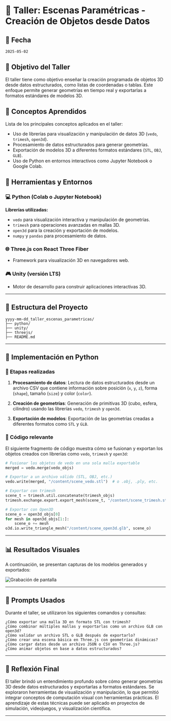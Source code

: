 
# 🧪 Taller: Escenas Paramétricas - Creación de Objetos desde Datos

## 📅 Fecha
`2025-05-02`



## 🎯 Objetivo del Taller

El taller tiene como objetivo enseñar la creación programada de objetos 3D desde datos estructurados, como listas de coordenadas o tablas. Este enfoque permite generar geometrías en tiempo real y exportarlas a formatos estándares de modelos 3D.



## 🧠 Conceptos Aprendidos

Lista de los principales conceptos aplicados en el taller:

- Uso de librerías para visualización y manipulación de datos 3D (`vedo`, `trimesh`, `open3d`).
- Procesamiento de datos estructurados para generar geometrías.
- Exportación de modelos 3D a diferentes formatos estándares (`STL`, `OBJ`, `GLB`).
- Uso de Python en entornos interactivos como Jupyter Notebook o Google Colab.



## 🔧 Herramientas y Entornos

### 💻 Python (Colab o Jupyter Notebook)

**Librerías utilizadas:** 
- `vedo` para visualización interactiva y manipulación de geometrías.
- `trimesh` para operaciones avanzadas en mallas 3D.
- `open3d` para la creación y exportación de modelos.
- `numpy` y `pandas` para procesamiento de datos.

### 🌐 Three.js con React Three Fiber

- Framework para visualización 3D en navegadores web.

### 🎮 Unity (versión LTS)

- Motor de desarrollo para construir aplicaciones interactivas 3D.

---

## 📁 Estructura del Proyecto

```
yyyy-mm-dd_taller_escenas_parametricas/
├── python/
├── unity/
├── threejs/
├── README.md
```

---

## 🧪 Implementación en Python

### 🔹 Etapas realizadas

1. **Procesamiento de datos**:
   Lectura de datos estructurados desde un archivo CSV que contiene información sobre posición (`x`, `y`, `z`), forma (`shape`), tamaño (`size`) y color (`color`).

2. **Creación de geometrías**:
   Generación de primitivas 3D (cubo, esfera, cilindro) usando las librerías `vedo`, `trimesh` y `open3d`.

3. **Exportación de modelos**:
   Exportación de las geometrías creadas a diferentes formatos como `STL` y `GLB`.

### 🔹 Código relevante

El siguiente fragmento de código muestra cómo se fusionan y exportan los objetos creados con librerías como `vedo`, `trimesh` y `open3d`:

```python
# Fusionar los objetos de vedo en una sola malla exportable
merged = vedo.merge(vedo_objs)

# Exportar a un archivo válido (STL, OBJ, etc.)
vedo.write(merged, "/content/scene_vedo.stl")  # o .obj, .ply, etc.

# Exportar con trimesh
scene_t = trimesh.util.concatenate(trimesh_objs)
trimesh.exchange.export.export_mesh(scene_t, "/content/scene_trimesh.stl")

# Exportar con Open3D
scene_o = open3d_objs[0]
for mesh in open3d_objs[1:]:
    scene_o += mesh
o3d.io.write_triangle_mesh("/content/scene_open3d.glb", scene_o)
```

---

## 📊 Resultados Visuales

A continuación, se presentan capturas de los modelos generados y exportados:

![Grabación de pantalla](https://github.com/user-attachments/assets/801908f3-56f5-446f-b421-a39f4468eb3e)

---

## 🧩 Prompts Usados

Durante el taller, se utilizaron los siguientes comandos y consultas:

```text
¿Cómo exportar una malla 3D en formato STL con trimesh?
¿Cómo combinar múltiples mallas y exportarlas como un archivo GLB con open3d?
¿Cómo validar un archivo STL o GLB después de exportarlo?
¿Cómo crear una escena básica en Three.js con geometrías dinámicas?
¿Cómo cargar datos desde un archivo JSON o CSV en Three.js?
¿Cómo animar objetos en base a datos estructurados?
```


---

## 💬 Reflexión Final

El taller brindó un entendimiento profundo sobre cómo generar geometrías 3D desde datos estructurados y exportarlas a formatos estándares. Se exploraron herramientas de visualización y manipulación, lo que permitió integrar conceptos de computación visual con herramientas prácticas. El aprendizaje de estas técnicas puede ser aplicado en proyectos de simulación, videojuegos, y visualización científica.

---
